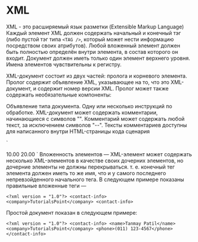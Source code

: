 # XML

XML - это расширяемый язык разметки (Extensible Markup Language)
Каждый элемент XML должен содержать начальный и конечный тэг (либо пустой тэг типа `<TAG />`, который может нести информацию посредством своих атрибутов).
Любой вложенный элемент должен быть полностью определён внутри элемента, в состав которого он входит.
Документ должен иметь только один элемент верхнего уровня.
Имена элементов чувствительны к регистру.

XML-документ состоит из двух частей: пролога и корневого элемента. Пролог содержит объявление XML, указывающее на то, что это XML-документ, и содержит номер версии XML. Пролог может также содержать необязательные компоненты:

Объявление типа документа.
Одну или несколько инструкций по обработке.
XML-документ может содержать комментарии, начинающиеся с символов "<!--" и заканчивающиеся символами "-->". Комментарий может содержать любой текст, за исключением символов "--". Тексты комментариев доступны для написанного внутри HTML-страницы кода сценария

`<?xml version="1.0"?>

<!-- Comment -->

<PRODUCTS>
     <PRODUCT>
          <TITLE> Product #1 </TITLE>
          <PRICE> 10.00 </PRICE>
     </PRODUCT>
     <PRODUCT>
          <TITLE> Product #2 </TITLE>
          <PRICE> 20.00 </PRICE>
     </PRODUCT>
</PRODUCTS>
`
Вложенность элементов — XML-элемент может содержать несколько XML-элементов в качестве своих дочерних элементов, но дочерние элементы не должны перекрываться. т. е. конечный тег элемента должен иметь то же имя, что и у самого последнего непревзойденного начального тега.
В следующем примере показаны правильные вложенные теги —

`<?xml version = "1.0"?>
<contact-info>
   <company>TutorialsPoint</company>
<contact-info>`

Простой документ показан в следующем примере:

`<?xml version = "1.0"?>
<contact-info>
   <name>Tanmay Patil</name>
   <company>TutorialsPoint</company>
   <phone>(011) 123-4567</phone>
</contact-info>`
